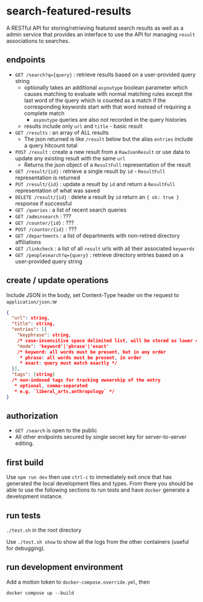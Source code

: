 # search-featured-results

A RESTful API for storing/retrieving featured search results as well as a admin service
that provides an interface to use the API for managing `result` associations to
searches.

## endpoints

* `GET /search?q={query}` : retrieve results based on a user-provided query string
  * optionally takes an additional `asyoutype` boolean parameter which causes matching to evaluate with normal matching rules except the last word of the query which is counted as a match if the corresponding keywords start with that word instead of requiring a complete match
    * `asyoutype` queries are also not recorded in the query histories
  * results include only `url` and `title` - basic result
* `GET /results` : an array of ALL results
  * The json returned is like `/result` below but the alias `entries` include a query hitcount total
* `POST /result` : create a new result from a `RawJsonResult` or use data to update any existing result with the same `url`
  * Returns the json object of a `ResultFull` representation of the result
* `GET /result/{id}` : retrieve a single result by `id` - `ResultFull` representation is returned
* `PUT /result/{id}` : update a result by `id` and return a `ResultFull` representation of what was saved
* `DELETE /result/{id}` : delete a result by `id` return an `{ ok: true }` response if successful
* `GET /queries` : a list of recent search queries
* `GET /adminsearch` : ???
* `GET /counter/{id}` : ???
* `POST /counter/{id}` : ???
* `GET /departments` : a list of departments with non-retired directory affiliations
* `GET /linkcheck` : a list of all `result` urls with all their associated `keywords`
* `GET /peoplesearch?q={query}` : retrieve directory entries based on a user-provided query string

## create / update operations

Include JSON in the body, set Content-Type header on the request to `application/json`.:w

```json
{
  "url": string,
  "title": string,
  "entries": [{
    "keyphrase": string,
    /* case-insensitive space delimited list, will be stored as lower case keyword array */
    "mode": 'keyword'|'phrase'|'exact'
    /* keyword: all words must be present, but in any order
     * phrase: all words must be present, in order
     * exact: query must match exactly */
  }],
  "tags": [string]
  /* non-indexed tags for tracking ownership of the entry
   * optional, comma-separated
   * e.g. `liberal_arts,anthropology` */
}
```

## authorization

* `GET /search` is open to the public
* All other endpoints secured by single secret key for server-to-server editing.

## first build

Use `npm run dev` then use `ctrl-c` to immediately exit once that has generated the local development files and types.
From there you should be able to use the following sections to run tests and have `docker` generate a development instance.

## run tests

`./test.sh` in the root directory

Use `./test.sh show` to show all the logs from the other containers (useful for debugging).

## run development environment

Add a motion token to `docker-compose.override.yml`, then

`docker compose up --build`
